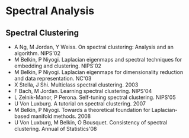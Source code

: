 # Spectral Analysis

## Spectral Clustering
- A Ng, M Jordan, Y Weiss. On spectral clustering: Analysis and an algorithm. NIPS'02
- M Belkin, P Niyogi. Laplacian eigenmaps and spectral techniques for embedding and clustering. NIPS'02
- M Belkin, P Niyogi. Laplacian eigenmaps for dimensionality reduction and data representation. NC'03
- X Stella, J Shi. Multiclass spectral clustering. 2003
- F Bach, M Jordan. Learning spectral clustering. NIPS'04
- L Zelnik-Manor, P Perona. Self-tuning spectral clustering. NIPS'05
- U Von Luxburg. A tutorial on spectral clustering. 2007
- M Belkin, P Niyogi. Towards a theoretical foundation for Laplacian-based manifold methods. 2008
- U Von Luxburg, M Belkin, O Bousquet. Consistency of spectral clustering. Annual of Statistics'08
